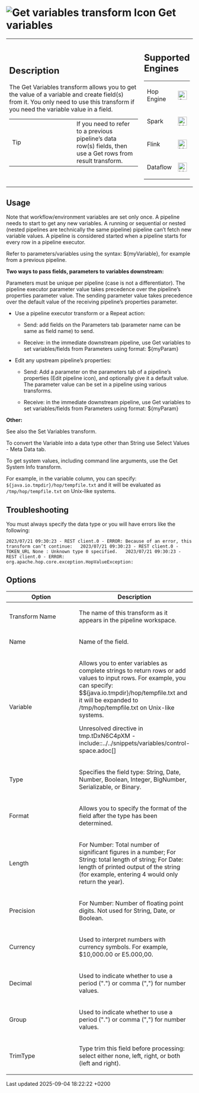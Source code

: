 <div id="header">

# <span class="image image-doc-icon">![Get variables transform Icon](../assets/images/transforms/icons/getvariable.svg)</span> Get variables

</div>

<div id="content">

<div id="preamble">

<div class="sectionbody">

<table>
<colgroup>
<col style="width: 75%" />
<col style="width: 25%" />
</colgroup>
<tbody>
<tr class="odd">
<td><div class="content">
<div class="sect1">
<h2 id="_description">Description</h2>
<div class="sectionbody">
<div class="paragraph">
<p>The Get Variables transform allows you to get the value of a variable and create field(s) from it. You only need to use this transform if you need the variable value in a field.</p>
</div>
<div class="admonitionblock tip">
<table>
<colgroup>
<col style="width: 50%" />
<col style="width: 50%" />
</colgroup>
<tbody>
<tr class="odd">
<td><div class="title">
Tip
</div></td>
<td>If you need to refer to a previous pipeline’s data row(s) fields, then use a Get rows from result transform.</td>
</tr>
</tbody>
</table>
</div>
</div>
</div>
</div></td>
<td><div class="content">
<div class="sect1">
<h2 id="_supported_engines">Supported Engines</h2>
<div class="sectionbody">
<table>
<tbody>
<tr class="odd">
<td><p>Hop Engine</p></td>
<td><div class="content">
<div class="paragraph">
<p><span class="image"><img src="../assets/images/check_mark.svg" alt="Supported" width="24" /></span></p>
</div>
</div></td>
</tr>
<tr class="even">
<td><p>Spark</p></td>
<td><div class="content">
<div class="paragraph">
<p><span class="image"><img src="../assets/images/question_mark.svg" alt="Maybe Supported" width="24" /></span></p>
</div>
</div></td>
</tr>
<tr class="odd">
<td><p>Flink</p></td>
<td><div class="content">
<div class="paragraph">
<p><span class="image"><img src="../assets/images/question_mark.svg" alt="Maybe Supported" width="24" /></span></p>
</div>
</div></td>
</tr>
<tr class="even">
<td><p>Dataflow</p></td>
<td><div class="content">
<div class="paragraph">
<p><span class="image"><img src="../assets/images/question_mark.svg" alt="Maybe Supported" width="24" /></span></p>
</div>
</div></td>
</tr>
</tbody>
</table>
</div>
</div>
</div></td>
</tr>
</tbody>
</table>

</div>

</div>

<div class="sect1">

## Usage

<div class="sectionbody">

<div class="paragraph">

Note that workflow/environment variables are set only once. A pipeline needs to start to get any new variables. A running or sequential or nested (nested pipelines are technically the same pipeline) pipeline can’t fetch new variable values. A pipeline is considered started when a pipeline starts for every row in a pipeline executor.

</div>

<div class="paragraph">

Refer to parameters/variables using the syntax: ${myVariable}, for example from a previous pipeline.

</div>

<div class="paragraph">

**Two ways to pass fields, parameters to variables downstream:**

</div>

<div class="paragraph">

Parameters must be unique per pipeline (case is not a differentiator). The pipeline executor parameter value takes precedence over the pipeline’s properties parameter value. The sending parameter value takes precedence over the default value of the receiving pipeline’s properties parameter.

</div>

<div class="ulist">

  - Use a pipeline executor transform or a Repeat action:
    
    <div class="ulist">
    
      - Send: add fields on the Parameters tab (parameter name can be same as field name) to send.
    
      - Receive: in the immediate downstream pipeline, use Get variables to set variables/fields from Parameters using format: ${myParam}
    
    </div>

  - Edit any upstream pipeline’s properties:
    
    <div class="ulist">
    
      - Send: Add a parameter on the parameters tab of a pipeline’s properties (Edit pipeline icon), and optionally give it a default value. The parameter value can be set in a pipeline using various transforms.
    
      - Receive: in the immediate downstream pipeline, use Get variables to set variables/fields from Parameters using format: ${myParam}
    
    </div>

</div>

<div class="paragraph">

**Other:**

</div>

<div class="paragraph">

See also the Set Variables transform.

</div>

<div class="paragraph">

To convert the Variable into a data type other than String use Select Values - Meta Data tab.

</div>

<div class="paragraph">

To get system values, including command line arguments, use the Get System Info transform.

</div>

<div class="paragraph">

For example, in the variable column, you can specify: `${java.io.tmpdir}/hop/tempfile.txt` and it will be evaluated as `/tmp/hop/tempfile.txt` on Unix-like systems.

</div>

</div>

</div>

<div class="sect1">

## Troubleshooting

<div class="sectionbody">

<div class="paragraph">

You must always specify the data type or you will have errors like the following:

</div>

<div class="paragraph">

`2023/07/21 09:30:23 - REST client.0 - ERROR: Because of an error, this transform can’t continue:   2023/07/21 09:30:23 - REST client.0 - TOKEN_URL None : Unknown type 0 specified.   2023/07/21 09:30:23 - REST client.0 - ERROR: org.apache.hop.core.exception.HopValueException:`

</div>

</div>

</div>

<div class="sect1">

## Options

<div class="sectionbody">

<table>
<colgroup>
<col style="width: 50%" />
<col style="width: 50%" />
</colgroup>
<thead>
<tr class="header">
<th>Option</th>
<th>Description</th>
</tr>
</thead>
<tbody>
<tr class="odd">
<td><p>Transform Name</p></td>
<td><p>The name of this transform as it appears in the pipeline workspace.</p></td>
</tr>
<tr class="even">
<td><p>Name</p></td>
<td><p>Name of the field.</p></td>
</tr>
<tr class="odd">
<td><p>Variable</p></td>
<td><div class="content">
<div class="paragraph">
<p>Allows you to enter variables as complete strings to return rows or add values to input rows. For example, you can specify: $${java.io.tmpdir}/hop/tempfile.txt and it will be expanded to /tmp/hop/tempfile.txt on Unix-like systems.</p>
</div>
<div class="paragraph">
<p>Unresolved directive in tmp.tDxN6C4pXM - include::../../snippets/variables/control-space.adoc[]</p>
</div>
</div></td>
</tr>
<tr class="even">
<td><p>Type</p></td>
<td><p>Specifies the field type: String, Date, Number, Boolean, Integer, BigNumber, Serializable, or Binary.</p></td>
</tr>
<tr class="odd">
<td><p>Format</p></td>
<td><p>Allows you to specify the format of the field after the type has been determined.</p></td>
</tr>
<tr class="even">
<td><p>Length</p></td>
<td><p>For Number: Total number of significant figures in a number; For String: total length of string; For Date: length of printed output of the string (for example, entering 4 would only return the year).</p></td>
</tr>
<tr class="odd">
<td><p>Precision</p></td>
<td><p>For Number: Number of floating point digits. Not used for String, Date, or Boolean.</p></td>
</tr>
<tr class="even">
<td><p>Currency</p></td>
<td><p>Used to interpret numbers with currency symbols. For example, $10,000.00 or E5.000,00.</p></td>
</tr>
<tr class="odd">
<td><p>Decimal</p></td>
<td><p>Used to indicate whether to use a period (&quot;.&quot;) or comma (&quot;,&quot;) for number values.</p></td>
</tr>
<tr class="even">
<td><p>Group</p></td>
<td><p>Used to indicate whether to use a period (&quot;.&quot;) or comma (&quot;,&quot;) for number values.</p></td>
</tr>
<tr class="odd">
<td><p>TrimType</p></td>
<td><p>Type trim this field before processing: select either none, left, right, or both (left and right).</p></td>
</tr>
</tbody>
</table>

</div>

</div>

</div>

<div id="footer">

<div id="footer-text">

Last updated 2025-09-04 18:22:22 +0200

</div>

</div>
